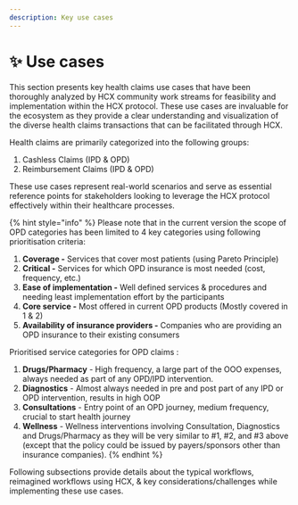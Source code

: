 ```yaml
---
description: Key use cases
---
```


# ✨ Use cases

This section presents key health claims use cases that have been thoroughly analyzed by HCX community work streams for feasibility and implementation within the HCX protocol. These use cases are invaluable for the ecosystem as they provide a clear understanding and visualization of the diverse health claims transactions that can be facilitated through HCX.

Health claims are primarily categorized into the following groups:

1. Cashless Claims (IPD & OPD)
2. Reimbursement Claims (IPD & OPD)

These use cases represent real-world scenarios and serve as essential reference points for stakeholders looking to leverage the HCX protocol effectively within their healthcare processes.

{% hint style="info" %}
Please note that in the current version the scope of OPD categories has been limited to 4 key categories using following prioritisation criteria:

1. **Coverage -** Services that cover most patients (using Pareto Principle)&#x20;
2. **Critical -** Services for which OPD insurance is most needed (cost, frequency, etc.)
3. **Ease of implementation -** Well defined services & procedures and needing least implementation effort by the participants
4. **Core service -** Most offered in current OPD products (Mostly covered in 1 & 2)&#x20;
5. **Availability of insurance providers -** Companies who are providing an OPD insurance to their existing consumers



Prioritised service categories for OPD claims :&#x20;

1. **Drugs/Pharmacy** - High frequency, a large part of the OOO expenses, always needed as part of any OPD/IPD intervention.&#x20;
2. **Diagnostics** - Almost always needed in pre and post part of any IPD or OPD intervention, results in high OOP
3. **Consultations** - Entry point of an OPD journey, medium frequency, crucial to start health journey &#x20;
4. **Wellness** - Wellness interventions involving Consultation, Diagnostics and Drugs/Pharmacy as they will be very similar to #1, #2, and #3 above (except that the policy could be issued by payers/sponsors other than insurance companies).
{% endhint %}

Following subsections provide details about the typical workflows, reimagined workflows using HCX, & key considerations/challenges while implementing these use cases. &#x20;
